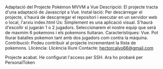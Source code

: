 Adaptació del Projecte Pokémon MVVM a Vue
    Descripció: 
    El projecte tracta d'una adaptació de Javascript a Vue.
    Instal·lació: 
    Per descàrregar el projecte, s'haurá de descarregar el repositori i executar en un servidor web o local, l'arxiu index.html
    Ús: 
    Simplement es una aplicació visual. S'haurá d'escollir si jugarán 1 o 2 jugadors. Seleccionarem el nostre equip que será de maxmim 6 pokemons i els pokemons lluitaran.
    Característiques: 
    Vue. Pot lliurar batalles pokemon tant amb dos jugadors com contra la màquina.
    Contribució: 
    Podeu contribuir al projecte incrementant la llista de pokemons.
    Llicència: 
    Llicència lliure
    Contacte:
    hectorcalvo66@gmail.com

Projecte acabat.
He configurat l'access per SSH. Ara ho probaré per PersonalToken

